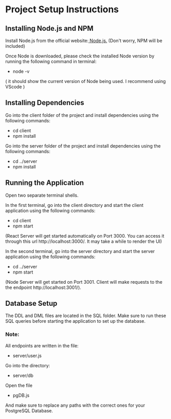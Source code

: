 # Project Setup Instructions

## Installing Node.js and NPM

Install Node.js from the official website:[ Node.js.](https://nodejs.org/en/download) (Don't worry, NPM will be included)

Once Node is downloaded, please check the installed Node version by running the following command in terminal:

- node -v

( it should show the current version of Node being used. I recommend using VScode )

## Installing Dependencies

Go into the client folder of the project and install dependencies using the following commands:

- cd client
- npm install

Go into the server folder of the project and install dependencies using the following commands:

- cd ../server
- npm install

## Running the Application

Open two separate terminal shells.

In the first terminal, go into the client directory and start the client application using the following commands:

- cd client
- npm start

(React Server will get started automatically on Port 3000. You can access it through this url http://localhost:3000/. It may take a while to render the UI)

In the second terminal, go into the server directory and start the server application using the following commands:

- cd ../server
- npm start

(Node Server will get started on Port 3001. Client will make requests to the the endpoint http://localhost:3001/).

## Database Setup

The DDL and DML files are located in the SQL folder.
Make sure to run these SQL queries before starting the application to set up the database.

### Note:

All endpoints are written in the file:

- server/user.js 

Go into the directory: 

- server/db

Open the file 

- pgDB.js

And make sure to replace any paths with the correct ones for your PostgreSQL Database.



